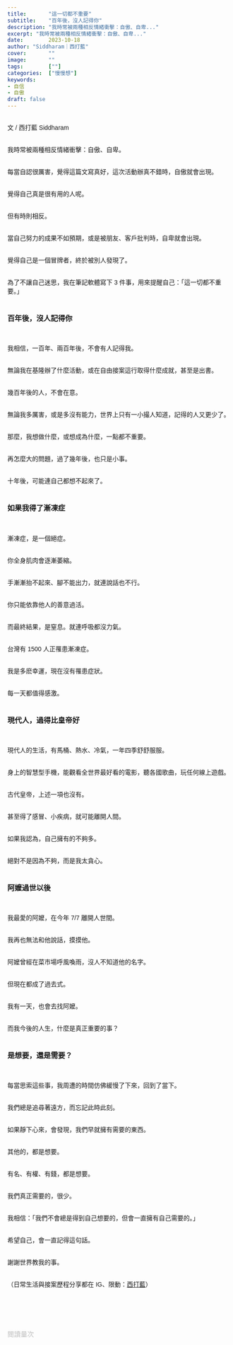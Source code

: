 ```yaml
---
title:       "這一切都不重要"
subtitle:    "百年後，沒人記得你"
description: "我時常被兩種相反情緒衝擊：自傲、自卑..."
excerpt: "我時常被兩種相反情緒衝擊：自傲、自卑..."
date:        2023-10-18
author: "Siddharam｜西打藍"
cover:       ""
image:       ""
tags:        [""]
categories:  ["慢慢想"]
keywords:
- 自信
- 自傲
draft: false
---
```


<article style="font-family: 'Noto Sans TC', '微軟正黑體', sans-serif; font-weight: 300;">

<br>文 / 西打藍 Siddharam<br><br>

我時常被兩種相反情緒衝擊：自傲、自卑。<br><br>

每當自認很厲害，覺得這篇文寫真好，這次活動辦真不錯時，自傲就會出現。<br><br>

覺得自己真是很有用的人呢。<br><br>

但有時則相反。<br><br>

當自己努力的成果不如預期，或是被朋友、客戶批判時，自卑就會出現。<br><br>

覺得自己是一個冒牌者，終於被別人發現了。<br><br>

為了不讓自己迷思，我在筆記軟體寫下 3 件事，用來提醒自己：「這一切都不重要。」<br><br>



<h3 class="article-h1-color">百年後，沒人記得你</h3><br>

我相信，一百年、兩百年後，不會有人記得我。<br><br>

無論我在基隆辦了什麼活動，或在自由接案這行取得什麼成就，甚至是出書。<br><br>

幾百年後的人，不會在意。<br><br>

無論我多厲害，或是多沒有能力，世界上只有一小撮人知道，記得的人又更少了。<br><br>

那麼，我想做什麼，或想成為什麼，一點都不重要。<br><br>

再怎麼大的問題，過了幾年後，也只是小事。<br><br>

十年後，可能連自己都想不起來了。<br><br>


<h3 class="article-h1-color">如果我得了漸凍症</h3><br>

漸凍症，是一個絕症。<br><br>

你全身肌肉會逐漸萎縮。<br><br>

手漸漸抬不起來、腳不能出力，就連說話也不行。<br><br>

你只能依靠他人的善意過活。<br><br>

而最終結果，是窒息。就連呼吸都沒力氣。<br><br>

台灣有 1500 人正罹患漸凍症。<br><br>

我是多麽幸運，現在沒有罹患症狀。<br><br>

每一天都值得感激。<br><br>


<h3 class="article-h1-color">現代人，過得比皇帝好</h3><br>

現代人的生活，有馬桶、熱水、冷氣，一年四季舒舒服服。<br><br>

身上的智慧型手機，能觀看全世界最好看的電影，聽各國歌曲，玩任何線上遊戲。<br><br>

古代皇帝，上述一項也沒有。<br><br>

甚至得了感冒、小疾病，就可能離開人間。<br><br>

如果我認為，自己擁有的不夠多。<br><br>

絕對不是因為不夠，而是我太貪心。<br><br>


<h3 class="article-h1-color">阿嬤過世以後</h3><br>

我最愛的阿嬤，在今年 7/7 離開人世間。<br><br>

我再也無法和他說話，摸摸他。<br><br>

阿嬤曾經在菜市場呼風喚雨，沒人不知道他的名字。<br><br>

但現在都成了過去式。<br><br>

我有一天，也會去找阿嬤。<br><br>

而我今後的人生，什麼是真正重要的事？<br><br>


<h3 class="article-h1-color">是想要，還是需要？</h3><br>

每當思索這些事，我周遭的時間仿佛緩慢了下來，回到了當下。<br><br>

我們總是追尋著遠方，而忘記此時此刻。<br><br>

如果靜下心來，會發現，我們早就擁有需要的東西。<br><br>

其他的，都是想要。<br><br>

有名、有權、有錢，都是想要。<br><br>

我們真正需要的，很少。<br><br>

我相信：「我們不會總是得到自己想要的，但會一直擁有自己需要的。」<br><br>

希望自己，會一直記得這句話。<br><br>

謝謝世界教我的事。<br><br>

<!-- 
<!-- 案例 > 證明案例 > 壞處 > 怎麼改變（列步驟） > 結語總結金句 -->


（日常生活與接案歷程分享都在 IG、限動：<a href="https://www.instagram.com/sidd.blue/" target="_blank">西打藍</a>）<br><br>

<!-- <h3 class="article-h1-color"></h3><br> -->

<br><br><br>

</article>

<div style="color: #bfbfbf; font-size: 15px;" id="busuanzi_container_page_pv">
  閱讀量<span id="busuanzi_value_page_pv"></span>次
</div>

<script src="../../js/post.js"></script>
